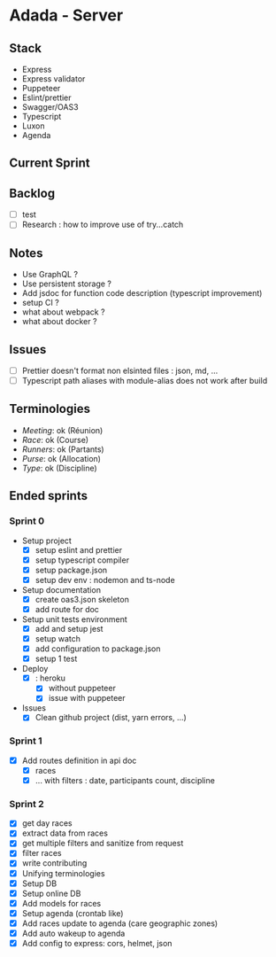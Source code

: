# Adada - Server

## Stack
- Express
- Express validator
- Puppeteer
- Eslint/prettier
- Swagger/OAS3
- Typescript
- Luxon
- Agenda

## Current Sprint

## Backlog
- [ ] test
- [ ] Research : how to improve use of try...catch

## Notes
- Use GraphQL ?
- Use persistent storage ?
- Add jsdoc for function code description (typescript improvement)
- setup CI ?
- what about webpack ? 
- what about docker ? 

## Issues
  - [ ] Prettier doesn't format non elsinted files : json, md, ...
  - [ ] Typescript path aliases with module-alias does not work after build

## Terminologies
- *Meeting*: ok (Réunion)
- *Race*: ok (Course)
- *Runners*: ok (Partants)
- *Purse*: ok (Allocation)
- *Type*: ok (Discipline)

## Ended sprints

### Sprint 0
- Setup project 
    - [x] setup eslint and prettier
    - [x] setup typescript compiler
    - [x] setup package.json
    - [x] setup dev env : nodemon and ts-node
- Setup documentation 
    - [x] create oas3.json skeleton
    - [x] add route for doc
- Setup unit tests environment
    - [x] add and setup jest
    - [x] setup watch 
    - [x] add configuration to package.json 
    - [x] setup 1 test
- Deploy
  - [x] : heroku
    - [x] without puppeteer 
    - [x] issue with puppeteer
- Issues
  - [x] Clean github project (dist, yarn errors, ...)

### Sprint 1
- [x] Add routes definition in api doc
  - [x] races
  - [x] ... with filters : date, participants count, discipline

### Sprint 2
- [x] get day races
- [x] extract data from races
- [x] get multiple filters and sanitize from request
- [x] filter races
- [x] write contributing
- [x] Unifying terminologies
- [x] Setup DB
- [x] Setup online DB
- [x] Add models for races
- [x] Setup agenda (crontab like) 
- [x] Add races update to agenda (care geographic zones)
- [x] Add auto wakeup to agenda
- [x] Add config to express: cors, helmet, json
